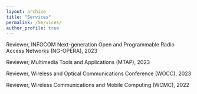 ```yaml
---
layout: archive
title: "Services"
permalink: /Services/
author_profile: true
---
```


Reviewer, INFOCOM Next-generation Open and Programmable Radio Access Networks (NG-OPERA), 2023


Reviewer, Multimedia Tools and Applications (MTAP), 2023


Reviewer, Wireless and Optical Communications Conference (WOCC), 2023


Reviewer, Wireless Communications and Mobile Computing (WCMC), 2022